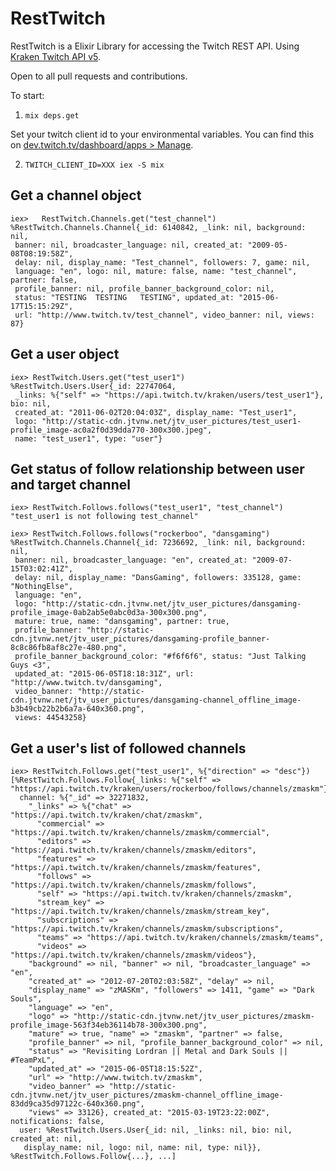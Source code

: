 RestTwitch
==========

RestTwitch is a Elixir Library for accessing the Twitch REST API. Using [Kraken Twitch API v5](https://dev.twitch.tv/docs/v5).

Open to all pull requests and contributions.

To start:

1. `mix deps.get`

Set your twitch client id to your environmental variables. You can find this on [dev.twitch.tv/dashboard/apps > Manage](https://dev.twitch.tv/dashboard/apps).

2. `TWITCH_CLIENT_ID=XXX iex -S mix`


## Get a channel object

	iex>   RestTwitch.Channels.get("test_channel")
	%RestTwitch.Channels.Channel{_id: 6140842, _link: nil, background: nil,
	 banner: nil, broadcaster_language: nil, created_at: "2009-05-08T08:19:58Z",
	 delay: nil, display_name: "Test_channel", followers: 7, game: nil,
	 language: "en", logo: nil, mature: false, name: "test_channel", partner: false,
	 profile_banner: nil, profile_banner_background_color: nil,
	 status: "TESTING  TESTING   TESTING", updated_at: "2015-06-17T15:15:29Z",
	 url: "http://www.twitch.tv/test_channel", video_banner: nil, views: 87}

## Get a user object

	iex> RestTwitch.Users.get("test_user1")
	%RestTwitch.Users.User{_id: 22747064,
	 _links: %{"self" => "https://api.twitch.tv/kraken/users/test_user1"}, bio: nil,
	 created_at: "2011-06-02T20:04:03Z", display_name: "Test_user1",
	 logo: "http://static-cdn.jtvnw.net/jtv_user_pictures/test_user1-profile_image-ac0a2f0d39dda770-300x300.jpeg",
	 name: "test_user1", type: "user"}

## Get status of follow relationship between user and target channel

	iex> RestTwitch.Follows.follows("test_user1", "test_channel")
	"test_user1 is not following test_channel"

	iex> RestTwitch.Follows.follows("rockerboo", "dansgaming")
	%RestTwitch.Channels.Channel{_id: 7236692, _link: nil, background: nil,
	 banner: nil, broadcaster_language: "en", created_at: "2009-07-15T03:02:41Z",
	 delay: nil, display_name: "DansGaming", followers: 335128, game: "NothingElse",
	 language: "en",
	 logo: "http://static-cdn.jtvnw.net/jtv_user_pictures/dansgaming-profile_image-0ab2ab5e0abc0d3a-300x300.png",
	 mature: true, name: "dansgaming", partner: true,
	 profile_banner: "http://static-cdn.jtvnw.net/jtv_user_pictures/dansgaming-profile_banner-8c8c86fb8af8c27e-480.png",
	 profile_banner_background_color: "#f6f6f6", status: "Just Talking Guys <3",
	 updated_at: "2015-06-05T18:18:31Z", url: "http://www.twitch.tv/dansgaming",
	 video_banner: "http://static-cdn.jtvnw.net/jtv_user_pictures/dansgaming-channel_offline_image-b3b49cb22b2b6a7a-640x360.png",
	 views: 44543258}

## Get a user's list of followed channels

	iex> RestTwitch.Follows.get("test_user1", %{"direction" => "desc"})
	[%RestTwitch.Follows.Follow{_links: %{"self" => "https://api.twitch.tv/kraken/users/rockerboo/follows/channels/zmaskm"},
	  channel: %{"_id" => 32271832,
	    "_links" => %{"chat" => "https://api.twitch.tv/kraken/chat/zmaskm",
	      "commercial" => "https://api.twitch.tv/kraken/channels/zmaskm/commercial",
	      "editors" => "https://api.twitch.tv/kraken/channels/zmaskm/editors",
	      "features" => "https://api.twitch.tv/kraken/channels/zmaskm/features",
	      "follows" => "https://api.twitch.tv/kraken/channels/zmaskm/follows",
	      "self" => "https://api.twitch.tv/kraken/channels/zmaskm",
	      "stream_key" => "https://api.twitch.tv/kraken/channels/zmaskm/stream_key",
	      "subscriptions" => "https://api.twitch.tv/kraken/channels/zmaskm/subscriptions",
	      "teams" => "https://api.twitch.tv/kraken/channels/zmaskm/teams",
	      "videos" => "https://api.twitch.tv/kraken/channels/zmaskm/videos"},
	    "background" => nil, "banner" => nil, "broadcaster_language" => "en",
	    "created_at" => "2012-07-20T02:03:58Z", "delay" => nil,
	    "display_name" => "zMASKm", "followers" => 1411, "game" => "Dark Souls",
	    "language" => "en",
	    "logo" => "http://static-cdn.jtvnw.net/jtv_user_pictures/zmaskm-profile_image-563f34eb36114b78-300x300.png",
	    "mature" => true, "name" => "zmaskm", "partner" => false,
	    "profile_banner" => nil, "profile_banner_background_color" => nil,
	    "status" => "Revisiting Lordran || Metal and Dark Souls || #TeamPxL",
	    "updated_at" => "2015-06-05T18:15:52Z",
	    "url" => "http://www.twitch.tv/zmaskm",
	    "video_banner" => "http://static-cdn.jtvnw.net/jtv_user_pictures/zmaskm-channel_offline_image-83dd9ca35d97122c-640x360.png",
	    "views" => 33126}, created_at: "2015-03-19T23:22:00Z", notifications: false,
	  user: %RestTwitch.Users.User{_id: nil, _links: nil, bio: nil, created_at: nil,
	   display_name: nil, logo: nil, name: nil, type: nil}}, %RestTwitch.Follows.Follow{...}, ...]
